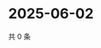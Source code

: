 # 2025-06-02

共 0 条

<!-- BEGIN ZHIHUVIDEO -->
<!-- 最后更新时间 Mon Jun 02 2025 07:10:30 GMT+0800 (China Standard Time) -->

<!-- END ZHIHUVIDEO -->
